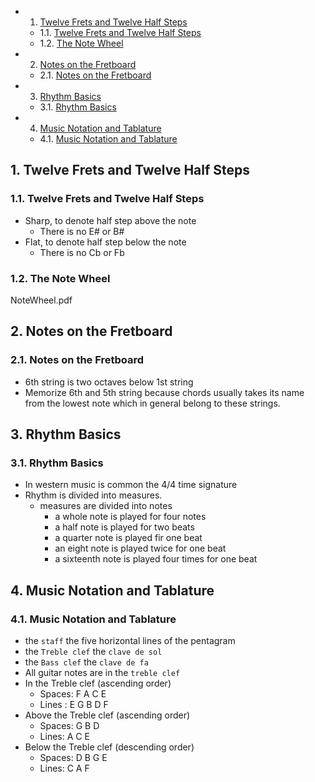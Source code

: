 <!-- vscode-markdown-toc -->
* 1. [Twelve Frets and Twelve Half Steps](#TwelveFretsandTwelveHalfSteps)
	* 1.1. [Twelve Frets and Twelve Half Steps](#TwelveFretsandTwelveHalfSteps-1)
	* 1.2. [The Note Wheel](#TheNoteWheel)
* 2. [Notes on the Fretboard](#NotesontheFretboard)
	* 2.1. [Notes on the Fretboard](#NotesontheFretboard-1)
* 3. [Rhythm Basics](#RhythmBasics)
	* 3.1. [Rhythm Basics](#RhythmBasics-1)
* 4. [Music Notation and Tablature](#MusicNotationandTablature)
	* 4.1. [Music Notation and Tablature](#MusicNotationandTablature-1)

<!-- vscode-markdown-toc-config
	numbering=true
	autoSave=true
	/vscode-markdown-toc-config -->
<!-- /vscode-markdown-toc -->



##  1. <a name='TwelveFretsandTwelveHalfSteps'></a>Twelve Frets and Twelve Half Steps

###  1.1. <a name='TwelveFretsandTwelveHalfSteps-1'></a>Twelve Frets and Twelve Half Steps
- Sharp, to denote half step above the note
  - There is no E# or B#
- Flat, to denote half step below the note
  - There is no Cb or Fb
###  1.2. <a name='TheNoteWheel'></a>The Note Wheel
NoteWheel.pdf

##  2. <a name='NotesontheFretboard'></a>Notes on the Fretboard

###  2.1. <a name='NotesontheFretboard-1'></a>Notes on the Fretboard
- 6th string is two octaves below 1st string
- Memorize 6th and 5th string because chords usually takes its name from the lowest note which in general belong to these strings.

##  3. <a name='RhythmBasics'></a>Rhythm Basics

###  3.1. <a name='RhythmBasics-1'></a>Rhythm Basics
- In western music is common the 4/4 time signature
- Rhythm is divided into measures. 
    - measures are divided into notes
      - a whole note is played for four notes
      - a half note is played for two beats
      - a quarter note is played fir one beat
      - an eight note is played twice for one beat
      - a sixteenth note is played four times for one beat
##  4. <a name='MusicNotationandTablature'></a>Music Notation and Tablature

  ###  4.1. <a name='MusicNotationandTablature-1'></a>Music Notation and Tablature
- the `staff` the five horizontal lines of the pentagram
- the `Treble clef` the `clave de sol`
- the `Bass clef` the `clave de fa`
- All guitar notes are in the `treble clef`
- In the Treble clef (ascending order)    
  - Spaces: F A C E
  - Lines : E G B D F
- Above the Treble clef (ascending order)
  - Spaces: G B D
  - Lines: A C E
- Below the Treble clef (descending order)
  - Spaces: D B G E
  - Lines: C A F